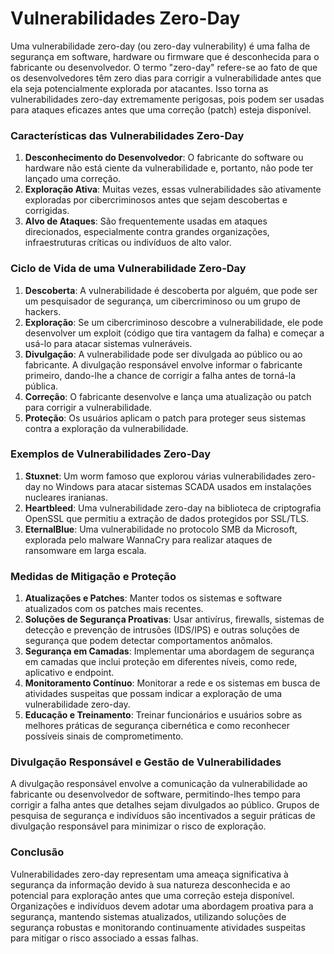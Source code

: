 # Vulnerabilidades Zero-Day

Uma vulnerabilidade zero-day (ou zero-day vulnerability) é uma falha de segurança em software, hardware ou firmware que é desconhecida para o fabricante ou desenvolvedor. O termo "zero-day" refere-se ao fato de que os desenvolvedores têm zero dias para corrigir a vulnerabilidade antes que ela seja potencialmente explorada por atacantes. Isso torna as vulnerabilidades zero-day extremamente perigosas, pois podem ser usadas para ataques eficazes antes que uma correção (patch) esteja disponível.

### Características das Vulnerabilidades Zero-Day

1. **Desconhecimento do Desenvolvedor**: O fabricante do software ou hardware não está ciente da vulnerabilidade e, portanto, não pode ter lançado uma correção.
2. **Exploração Ativa**: Muitas vezes, essas vulnerabilidades são ativamente exploradas por cibercriminosos antes que sejam descobertas e corrigidas.
3. **Alvo de Ataques**: São frequentemente usadas em ataques direcionados, especialmente contra grandes organizações, infraestruturas críticas ou indivíduos de alto valor.

### Ciclo de Vida de uma Vulnerabilidade Zero-Day

1. **Descoberta**: A vulnerabilidade é descoberta por alguém, que pode ser um pesquisador de segurança, um cibercriminoso ou um grupo de hackers.
2. **Exploração**: Se um cibercriminoso descobre a vulnerabilidade, ele pode desenvolver um exploit (código que tira vantagem da falha) e começar a usá-lo para atacar sistemas vulneráveis.
3. **Divulgação**: A vulnerabilidade pode ser divulgada ao público ou ao fabricante. A divulgação responsável envolve informar o fabricante primeiro, dando-lhe a chance de corrigir a falha antes de torná-la pública.
4. **Correção**: O fabricante desenvolve e lança uma atualização ou patch para corrigir a vulnerabilidade.
5. **Proteção**: Os usuários aplicam o patch para proteger seus sistemas contra a exploração da vulnerabilidade.

### Exemplos de Vulnerabilidades Zero-Day

1. **Stuxnet**: Um worm famoso que explorou várias vulnerabilidades zero-day no Windows para atacar sistemas SCADA usados em instalações nucleares iranianas.
2. **Heartbleed**: Uma vulnerabilidade zero-day na biblioteca de criptografia OpenSSL que permitiu a extração de dados protegidos por SSL/TLS.
3. **EternalBlue**: Uma vulnerabilidade no protocolo SMB da Microsoft, explorada pelo malware WannaCry para realizar ataques de ransomware em larga escala.

### Medidas de Mitigação e Proteção

1. **Atualizações e Patches**: Manter todos os sistemas e software atualizados com os patches mais recentes.
2. **Soluções de Segurança Proativas**: Usar antivírus, firewalls, sistemas de detecção e prevenção de intrusões (IDS/IPS) e outras soluções de segurança que podem detectar comportamentos anômalos.
3. **Segurança em Camadas**: Implementar uma abordagem de segurança em camadas que inclui proteção em diferentes níveis, como rede, aplicativo e endpoint.
4. **Monitoramento Contínuo**: Monitorar a rede e os sistemas em busca de atividades suspeitas que possam indicar a exploração de uma vulnerabilidade zero-day.
5. **Educação e Treinamento**: Treinar funcionários e usuários sobre as melhores práticas de segurança cibernética e como reconhecer possíveis sinais de comprometimento.

### Divulgação Responsável e Gestão de Vulnerabilidades

A divulgação responsável envolve a comunicação da vulnerabilidade ao fabricante ou desenvolvedor de software, permitindo-lhes tempo para corrigir a falha antes que detalhes sejam divulgados ao público. Grupos de pesquisa de segurança e indivíduos são incentivados a seguir práticas de divulgação responsável para minimizar o risco de exploração.

### Conclusão

Vulnerabilidades zero-day representam uma ameaça significativa à segurança da informação devido à sua natureza desconhecida e ao potencial para exploração antes que uma correção esteja disponível. Organizações e indivíduos devem adotar uma abordagem proativa para a segurança, mantendo sistemas atualizados, utilizando soluções de segurança robustas e monitorando continuamente atividades suspeitas para mitigar o risco associado a essas falhas.